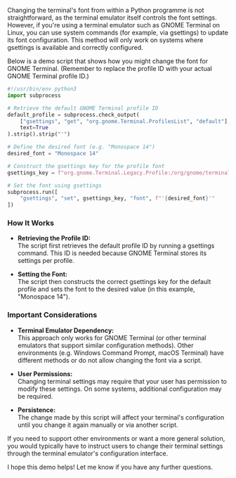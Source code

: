 Changing the terminal's font from within a Python programme is not straightforward, as the terminal emulator itself controls the font settings. However, if you're using a terminal emulator such as GNOME Terminal on Linux, you can use system commands (for example, via gsettings) to update its font configuration. This method will only work on systems where gsettings is available and correctly configured.

Below is a demo script that shows how you might change the font for GNOME Terminal. (Remember to replace the profile ID with your actual GNOME Terminal profile ID.)

```python
#!/usr/bin/env python3
import subprocess

# Retrieve the default GNOME Terminal profile ID
default_profile = subprocess.check_output(
    ["gsettings", "get", "org.gnome.Terminal.ProfilesList", "default"],
    text=True
).strip().strip("'")

# Define the desired font (e.g. "Monospace 14")
desired_font = "Monospace 14"

# Construct the gsettings key for the profile font
gsettings_key = f"org.gnome.Terminal.Legacy.Profile:/org/gnome/terminal/legacy/profiles:/:{default_profile}/"

# Set the font using gsettings
subprocess.run([
    "gsettings", "set", gsettings_key, "font", f"'{desired_font}'"
])
```

### How It Works

- **Retrieving the Profile ID:**  
  The script first retrieves the default profile ID by running a gsettings command. This ID is needed because GNOME Terminal stores its settings per profile.

- **Setting the Font:**  
  The script then constructs the correct gsettings key for the default profile and sets the font to the desired value (in this example, "Monospace 14").  
 
### Important Considerations

- **Terminal Emulator Dependency:**  
  This approach only works for GNOME Terminal (or other terminal emulators that support similar configuration methods). Other environments (e.g. Windows Command Prompt, macOS Terminal) have different methods or do not allow changing the font via a script.

- **User Permissions:**  
  Changing terminal settings may require that your user has permission to modify these settings. On some systems, additional configuration may be required.

- **Persistence:**  
  The change made by this script will affect your terminal's configuration until you change it again manually or via another script.

If you need to support other environments or want a more general solution, you would typically have to instruct users to change their terminal settings through the terminal emulator's configuration interface.

I hope this demo helps! Let me know if you have any further questions.
